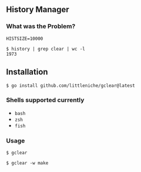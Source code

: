 ## History Manager

### What was the Problem?

`HISTSIZE=10000`

```
$ history | grep clear | wc -l
1973
```

## Installation

```
$ go install github.com/littleniche/gclear@latest
```

### Shells supported currently

- `bash`
- `zsh`
- `fish`

### Usage

```
$ gclear
```

```
$ gclear -w make
```